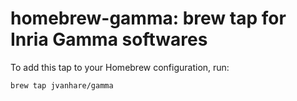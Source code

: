 # homebrew-gamma: brew tap for Inria Gamma softwares

To add this tap to your Homebrew configuration, run:
```sh
brew tap jvanhare/gamma
```